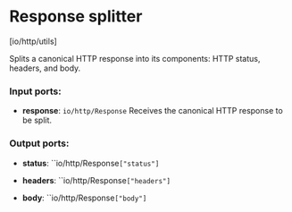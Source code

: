 # Response splitter

[io/http/utils]

Splits a canonical HTTP response into its components: HTTP status, headers, and body.

### Input ports:

* __response__: ``io/http/Response``
    Receives the canonical HTTP response to be split.



### Output ports:

* __status__: ``io/http/Response`["status"]`


* __headers__: ``io/http/Response`["headers"]`


* __body__: ``io/http/Response`["body"]`


